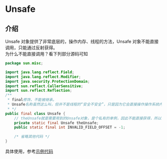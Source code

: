 # Unsafe
## 介绍
Unsafe 对象提供了非常底层的，操作内存、线程的方法，Unsafe 对象不能直接调用，只能通过反射获得。\
为什么不能直接调用？看下列部分源码可知
```java
package sun.misc;

import java.lang.reflect.Field;
import java.lang.reflect.Modifier;
import java.security.ProtectionDomain;
import sun.reflect.CallerSensitive;
import sun.reflect.Reflection;
/**
 * final修饰，不能被继承。
 * Unsafe名称虽然这么叫，但并不是线程的“安全不安全”，只是因为它会直接操作操作系统内存和线程，所以不建议编程人员直接使用，你如果误用就可能导致不安全的发生！
 * */
public final class Unsafe {
    // theUnsafe就是需要用到的Unsafe对象，是个私有的单例，因此不能直接获得，所以需要反射去获得
    private static final Unsafe theUnsafe;
    public static final int INVALID_FIELD_OFFSET = -1;
    
    /* 省略其他代码 */
}
```
具体使用，参考[示例代码](../../../main/java/lin/xi/chun/concurrency/juc/unsafe/UnsafeDemo.java)